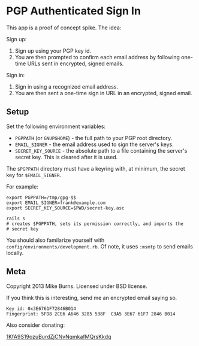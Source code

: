 # PGP Authenticated Sign In

This app is a proof of concept spike. The idea:

Sign up:

1. Sign up using your PGP key id.
2. You are then prompted to confirm each email address by following
one-time URLs sent in encrypted, signed emails.

Sign in:

1. Sign in using a recognized email address.
2. You are then sent a one-time sign in URL in an encrypted, signed
email.

## Setup

Set the following environment variables:

- `PGPPATH` (or `GNUPGHOME`) - the full path to your PGP root directory.
- `EMAIL_SIGNER` - the email address used to sign the server's keys.
- `SECRET_KEY_SOURCE` - the absolute path to a file containing the
  server's secret key. This is cleared after it is used.

The `$PGPPATH` directory must have a keyring with, at minimum, the
secret key for `$EMAIL_SIGNER`.

For example:

    export PGPPATH=/tmp/gpg-$$
    export EMAIL_SIGNER=frank@example.com
    export SECRET_KEY_SOURCE=$PWD/secret-key.asc

    rails s
    # creates $PGPPATH, sets its permission correctly, and imports the
    # secret key

You should also familarize yourself with
`config/environments/development.rb`. Of note, it uses `:msmtp` to send
emails locally.

## Meta

Copyright 2013 Mike Burns. Licensed under BSD license.

If you think this is interesting, send me an encrypted email saying so.

    Key id: 0x3E6761F72846B014
    Fingerprint: 5FD8 2CE6 A646 3285 538F  C3A5 3E67 61F7 2846 B014

Also consider donating:

[1KfA9S19ozuBurdZjCNvNqmkafMQrsKkdq](bitcoin:1KfA9S19ozuBurdZjCNvNqmkafMQrsKkdq)
